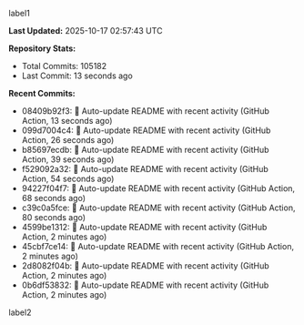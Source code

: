 
label1 
<!-- ACTIVITY_START -->
**Last Updated:** 2025-10-17 02:57:43 UTC

**Repository Stats:**
- Total Commits: 105182
- Last Commit: 13 seconds ago

**Recent Commits:**
- 08409b92f3: 🤖 Auto-update README with recent activity (GitHub Action, 13 seconds ago)
- 099d7004c4: 🤖 Auto-update README with recent activity (GitHub Action, 26 seconds ago)
- b85697ecdb: 🤖 Auto-update README with recent activity (GitHub Action, 39 seconds ago)
- f529092a32: 🤖 Auto-update README with recent activity (GitHub Action, 54 seconds ago)
- 94227f04f7: 🤖 Auto-update README with recent activity (GitHub Action, 68 seconds ago)
- c39c0a5fce: 🤖 Auto-update README with recent activity (GitHub Action, 80 seconds ago)
- 4599be1312: 🤖 Auto-update README with recent activity (GitHub Action, 2 minutes ago)
- 45cbf7ce14: 🤖 Auto-update README with recent activity (GitHub Action, 2 minutes ago)
- 2d8082f04b: 🤖 Auto-update README with recent activity (GitHub Action, 2 minutes ago)
- 0b6df53832: 🤖 Auto-update README with recent activity (GitHub Action, 2 minutes ago)
<!-- ACTIVITY_END -->

label2
